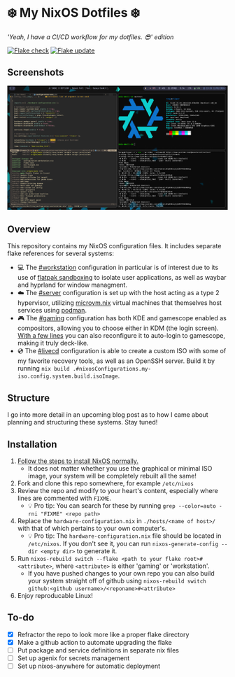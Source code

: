 # ❄️ My NixOS Dotfiles ❄️
*'Yeah, I have a CI/CD workflow for my dotfiles. 😎' edition*

[![Flake check](https://github.com/gentmantan/dotfiles/actions/workflows/test.yml/badge.svg)](https://github.com/gentmantan/dotfiles/actions/workflows/test.yml)
[![Flake update](https://github.com/gentmantan/dotfiles/actions/workflows/update.yml/badge.svg)](https://github.com/gentmantan/dotfiles/actions/workflows/update.yml)

## Screenshots
![Screenshot of workstation desktop](screenshot.png)

## Overview
This repository contains my NixOS configuration files. It includes separate flake references for several systems:
 - 💻 The [#workstation](./hosts/workstation/configuration-workstation.nix) configuration in particular is of interest due to its use of [flatpak sandboxing](./modules/nix-flatpak.nix) to isolate user applications, as well as waybar and hyprland for window managment. 
 - ☁️ The [#server](./hosts/server/configuration-server.nix) configuration is set up with the host acting as a type 2 hypervisor, utilizing [microvm.nix](https://github.com/astro/microvm.nix) virtual machines that themselves host services using [podman](https://github.com/containers/podman).
 - 🎮 The [#gaming](./hosts/gaming/configuration-gaming.nix) configuration has both KDE and gamescope enabled as compositors, allowing you to choose either in KDM (the login screen). [With a few lines](https://search.nixos.org/options?channel=unstable&query=displayManager.autoLogin) you can also reconfigure it to auto-login to gamescope, making it truly deck-like.
 - 💿 The [#livecd](./hosts/server/configuration-server.nix) configuration is able to create a custom ISO with some of my favorite recovery tools, as well as an OpenSSH server. Build it by running `nix build .#nixosConfigurations.my-iso.config.system.build.isoImage`.

## Structure 
I go into more detail in an upcoming blog post as to how I came about planning and structuring these systems. Stay tuned!

## Installation
1. [Follow the steps to install NixOS normally.](https://nixos.org/download/)
   - It does not matter whether you use the graphical or minimal ISO image, your system will be completely rebuilt all the same!
2. Fork and clone this repo somewhere, for example `/etc/nixos`
3. Review the repo and modify to your heart's content, especially where lines are commented with `FIXME`.
   - 💡 Pro tip: You can search for these by running `grep --color=auto -rni "FIXME" <repo path>`
4. Replace the `hardware-configuration.nix` in `./hosts/<name of host>/` with that of which pertains to your own computer's.
   - 💡 Pro tip: The `hardware-configuration.nix` file should be located in `/etc/nixos`. If you don't see it, you can run `nixos-generate-config --dir <empty dir>` to generate it.
5. Run `nixos-rebuild switch --flake <path to your flake root>#<attribute>`, where `<attribute>` is either 'gaming' or 'workstation'.
   - If you have pushed changes to your own repo you can also build your system straight off of github using `nixos-rebuild switch github:<github username>/<reponame>#<attribute>`
6. Enjoy reproducable Linux!
   
## To-do
- [x] Refractor the repo to look more like a proper flake directory
- [x] Make a github action to automate upgrading the flake
- [ ] Put package and service definitions in separate nix files
- [ ] Set up agenix for secrets management
- [ ] Set up nixos-anywhere for automatic deployment
